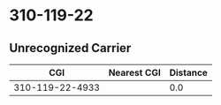 # 310-119-22
## Unrecognized Carrier


| CGI | Nearest CGI | Distance |
|-----|-------------|----------|
| 310-119-22-4933 |  | 0.0 |

